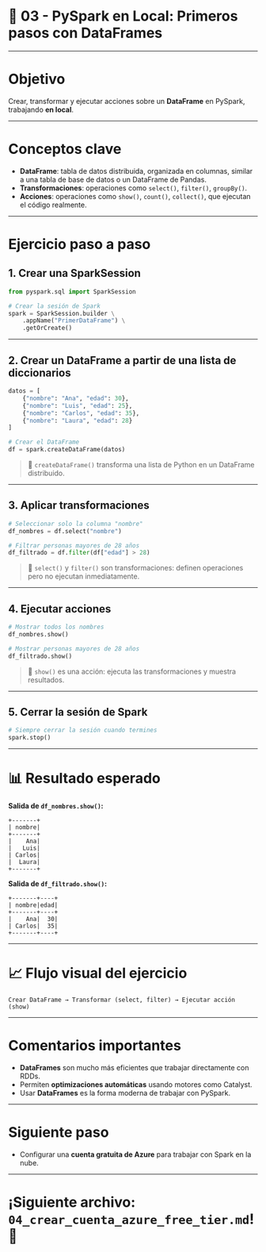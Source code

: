 # 📂 03 - PySpark en Local: Primeros pasos con DataFrames

---

# Objetivo

Crear, transformar y ejecutar acciones sobre un **DataFrame** en PySpark, trabajando **en local**.

---

# Conceptos clave

- **DataFrame**: tabla de datos distribuida, organizada en columnas, similar a una tabla de base de datos o un DataFrame de Pandas.
- **Transformaciones**: operaciones como `select()`, `filter()`, `groupBy()`.
- **Acciones**: operaciones como `show()`, `count()`, `collect()`, que ejecutan el código realmente.

---

# Ejercicio paso a paso

## 1. Crear una SparkSession

```python
from pyspark.sql import SparkSession

# Crear la sesión de Spark
spark = SparkSession.builder \
    .appName("PrimerDataFrame") \
    .getOrCreate()
```

---

## 2. Crear un DataFrame a partir de una lista de diccionarios

```python
datos = [
    {"nombre": "Ana", "edad": 30},
    {"nombre": "Luis", "edad": 25},
    {"nombre": "Carlos", "edad": 35},
    {"nombre": "Laura", "edad": 28}
]

# Crear el DataFrame
df = spark.createDataFrame(datos)
```

> 🔸 `createDataFrame()` transforma una lista de Python en un DataFrame distribuido.

---

## 3. Aplicar transformaciones

```python
# Seleccionar solo la columna "nombre"
df_nombres = df.select("nombre")

# Filtrar personas mayores de 28 años
df_filtrado = df.filter(df["edad"] > 28)
```

> 🔸 `select()` y `filter()` son transformaciones: definen operaciones pero no ejecutan inmediatamente.

---

## 4. Ejecutar acciones

```python
# Mostrar todos los nombres
df_nombres.show()

# Mostrar personas mayores de 28 años
df_filtrado.show()
```

> 🔸 `show()` es una acción: ejecuta las transformaciones y muestra resultados.

---

## 5. Cerrar la sesión de Spark

```python
# Siempre cerrar la sesión cuando termines
spark.stop()
```

---

# 📊 Resultado esperado

**Salida de `df_nombres.show()`:**

```
+-------+
| nombre|
+-------+
|    Ana|
|   Luis|
| Carlos|
|  Laura|
+-------+
```

**Salida de `df_filtrado.show()`:**

```
+-------+----+
| nombre|edad|
+-------+----+
|    Ana|  30|
| Carlos|  35|
+-------+----+
```

---

# 📈 Flujo visual del ejercicio

```
Crear DataFrame → Transformar (select, filter) → Ejecutar acción (show)
```

---

# Comentarios importantes

- **DataFrames** son mucho más eficientes que trabajar directamente con RDDs.
- Permiten **optimizaciones automáticas** usando motores como Catalyst.
- Usar **DataFrames** es la forma moderna de trabajar con PySpark.

---

# Siguiente paso

- Configurar una **cuenta gratuita de Azure** para trabajar con Spark en la nube.

---

# ¡Siguiente archivo: `04_crear_cuenta_azure_free_tier.md`! 📂

